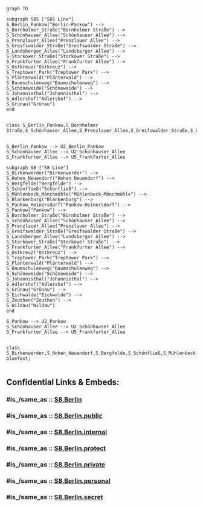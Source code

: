 

```mermaid
graph TD 

subgraph S85 ["S85 Line"]
S_Berlin_Pankow("Berlin-Pankow") --> 
S_Bornholmer_Straße("Bornholmer Straße") --> 
S_Schönhauser_Allee("Schönhauser Allee") --> 
S_Prenzlauer_Allee("Prenzlauer Allee") --> 
S_Greifswalder_Straße("Greifswalder Straße") --> 
S_Landsberger_Allee("Landsberger Allee") --> 
S_Storkower_Straße("Storkower Straße") --> 
S_Frankfurter_Allee("Frankfurter Allee") --> 
S_Ostkreuz("Ostkreuz") --> 
S_Treptower_Park("Treptower Park") --> 
S_Plänterwald("Plänterwald") --> 
S_Baumschulenweg("Baumschulenweg") --> 
S_Schöneweide("Schöneweide") --> 
S_Johannisthal("Johannisthal") --> 
S_Adlershof("Adlershof") --> 
S_Grünau("Grünau") 
end


class S_Berlin_Pankow,S_Bornholmer Straße,S_Schönhauser_Allee,S_Prenzlauer_Allee,S_Greifswalder_Straße,S_Landsberger_Allee,S_Storkower_Straße,S_Frankfurter_Allee,S_Ostkreuz,S_Treptower_Park,S_Plänterwald,S_Baumschulenweg,S_Schöneweide,S_Johannisthal,S_Adlershof,S_Grünau,oliveText;


S_Berlin_Pankow --> U2_Berlin_Pankow
S_Schönhauser_Allee --> U2_Schönhauser_Allee
S_Frankfurter_Allee --> U5_Frankfurter_Allee

subgraph S8 ["S8 Line"]
S_Birkenwerder("Birkenwerder") --> 
S_Hohen_Neuendorf("Hohen Neuendorf") --> 
S_Bergfelde("Bergfelde") --> 
S_Schönfließ("Schönfließ") --> 
S_Mühlenbeck_Mönchmühle("Mühlenbeck-Mönchmühle") --> 
S_Blankenburg("Blankenburg") --> 
S_Pankow_Heinersdorf("Pankow-Heinersdorf") --> 
S_Pankow("Pankow") --> 
S_Bornholmer_Straße("Bornholmer Straße") --> 
S_Schönhauser_Allee("Schönhauser Allee") --> 
S_Prenzlauer_Allee("Prenzlauer Allee") --> 
S_Greifswalder_Straße("Greifswalder Straße") --> 
S_Landsberger_Allee("Landsberger Allee") --> 
S_Storkower_Straße("Storkower Straße") --> 
S_Frankfurter_Allee("Frankfurter Allee") --> 
S_Ostkreuz("Ostkreuz") --> 
S_Treptower_Park("Treptower Park") --> 
S_Plänterwald("Plänterwald") --> 
S_Baumschulenweg("Baumschulenweg") --> 
S_Schöneweide("Schöneweide") --> 
S_Johannisthal("Johannisthal") --> 
S_Adlershof("Adlershof") --> 
S_Grünau("Grünau") --> 
S_Eichwalde("Eichwalde") --> 
S_Zeuthen("Zeuthen") --> 
S_Wildau("Wildau")
end

S_Pankow --> U2_Pankow
S_Schönhauser_Allee --> U2_Schönhauser_Allee
S_Frankfurter_Allee --> U5_Frankfurter_Allee


class S_Birkenwerder,S_Hohen_Neuendorf,S_Bergfelde,S_Schönfließ,S_Mühlenbeck_Mönchmühle,S_Blankenburg,S_Pankow_Heinersdorf,S_Pankow,S_Bornholmer_Straße,S_Schönhauser_Allee,S_Prenzlauer_Allee,S_Greifswalder_Straße,S_Landsberger_Allee,S_Storkower_Straße,S_Frankfurter_Allee,S_Ostkreuz,S_Treptower_Park,S_Plänterwald,S_Baumschulenweg,S_Schöneweide,S_Johannisthal,S_Adlershof,S_Grünau,S_Eichwalde,S_Zeuthen,S_Wildau blueText;


```


## Confidential Links & Embeds: 

### #is_/same_as :: [S8,Berlin](S8,Berlin.md) 

### #is_/same_as :: [S8,Berlin.public](/_public/Earth/Continent/Europe/Europe~Central/Germany/Germany~West/State~Berlin/cities~Berlin/cities~Berlin/Berlin-city/S-Bahn,Berlin/S8,Berlin.public.md) 

### #is_/same_as :: [S8,Berlin.internal](/_internal/Earth/Continent/Europe/Europe~Central/Germany/Germany~West/State~Berlin/cities~Berlin/cities~Berlin/Berlin-city/S-Bahn,Berlin/S8,Berlin.internal.md) 

### #is_/same_as :: [S8,Berlin.protect](/_protect/Earth/Continent/Europe/Europe~Central/Germany/Germany~West/State~Berlin/cities~Berlin/cities~Berlin/Berlin-city/S-Bahn,Berlin/S8,Berlin.protect.md) 

### #is_/same_as :: [S8,Berlin.private](/_private/Earth/Continent/Europe/Europe~Central/Germany/Germany~West/State~Berlin/cities~Berlin/cities~Berlin/Berlin-city/S-Bahn,Berlin/S8,Berlin.private.md) 

### #is_/same_as :: [S8,Berlin.personal](/_personal/Earth/Continent/Europe/Europe~Central/Germany/Germany~West/State~Berlin/cities~Berlin/cities~Berlin/Berlin-city/S-Bahn,Berlin/S8,Berlin.personal.md) 

### #is_/same_as :: [S8,Berlin.secret](/_secret/Earth/Continent/Europe/Europe~Central/Germany/Germany~West/State~Berlin/cities~Berlin/cities~Berlin/Berlin-city/S-Bahn,Berlin/S8,Berlin.secret.md)


